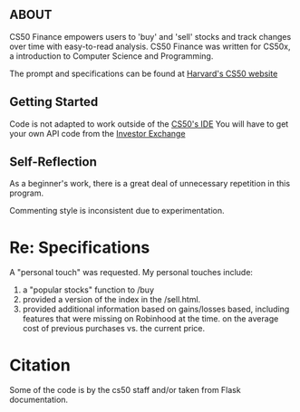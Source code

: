 ## ABOUT

CS50 Finance empowers users to 'buy' and 'sell' stocks and track changes over time with easy-to-read analysis. 
CS50 Finance was written for CS50x, a introduction to Computer Science and Programming. 

The prompt and specifications can be found at [Harvard's CS50 website](https://cs50.harvard.edu/x/2021/psets/9/finance/)

## Getting Started

Code is not adapted to work outside of the [CS50's IDE](https://ide.cs50.io/)
You will have to get your own API code from the [Investor Exchange](https://iexcloud.io/docs/api/)

## Self-Reflection
As a beginner's work, there is a great deal of unnecessary repetition in this program.

Commenting style is inconsistent due to experimentation.  

# Re: Specifications
A "personal touch" was requested. My personal touches include:
1) a "popular stocks" function to /buy
2) provided a version of the index in the /sell.html.
3) provided additional information based on gains/losses based, including features that were missing on Robinhood at the time. 
on the average cost of previous purchases vs. the current price.

# Citation
Some of the code is by the cs50 staff and/or taken from Flask documentation.
